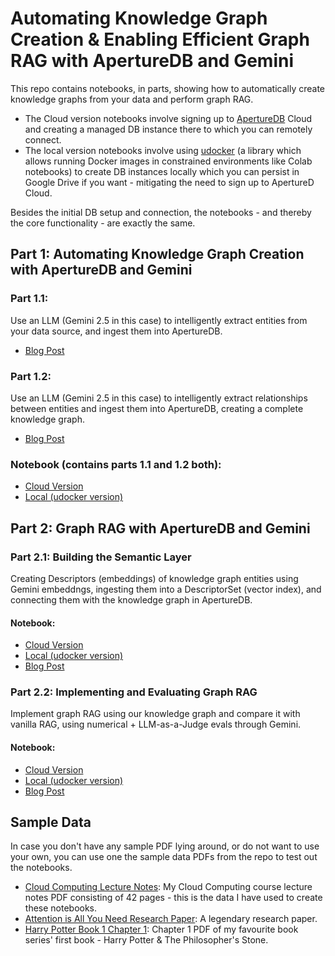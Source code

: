 # Automating Knowledge Graph Creation & Enabling Efficient Graph RAG with ApertureDB and Gemini

This repo contains notebooks, in parts, showing how to automatically create knowledge graphs from your data and perform graph RAG. 

- The Cloud version notebooks involve signing up to [ApertureDB](https://www.aperturedata.io/) Cloud and creating a managed DB instance there to which you can remotely connect.
- The local version notebooks involve using [udocker](https://indigo-dc.github.io/udocker/) (a library which allows running Docker images in constrained environments like Colab notebooks) to create DB instances locally which you can persist in Google Drive if you want - mitigating the need to sign up to ApertureD Cloud.

Besides the initial DB setup and connection, the notebooks - and thereby the core functionality - are exactly the same.

## Part 1: Automating Knowledge Graph Creation with ApertureDB and Gemini
### Part 1.1:
Use an LLM (Gemini 2.5 in this case) to intelligently extract entities from your data source, and ingest them into ApertureDB.
- [Blog Post](https://www.aperturedata.io/resources/automating-knowledge-graph-creation-with-gemini-and-aperturedb-p1)

### Part 1.2:
Use an LLM (Gemini 2.5 in this case) to intelligently extract relationships between entities and ingest them into ApertureDB, creating a complete knowledge graph.
- [Blog Post](https://www.aperturedata.io/resources/automating-knowledge-graph-creation-with-gemini-and-aperturedb-p2)

### Notebook (contains parts 1.1 and 1.2 both):
- [Cloud Version](Notebooks/ApertureDB_Knowledge_Graph_with_Gemini.ipynb)
- [Local (udocker version)](Notebooks/LOCAL_ApertureDB_Knowledge_Graph_with_Gemini.ipynb)

## Part 2: Graph RAG with ApertureDB and Gemini
### Part 2.1: Building the Semantic Layer
Creating Descriptors (embeddings) of knowledge graph entities using Gemini embeddngs, ingesting them into a DescriptorSet (vector index), and connecting them with the knowledge graph in ApertureDB.
#### Notebook:
- [Cloud Version](Notebooks/GraphRAG_with_ApertureDB_Part_1.ipynb)
- [Local (udocker version)](Notebooks/LOCAL_GraphRAG_with_ApertureDB_Part_1.ipynb)
- [Blog Post](https://www.aperturedata.io/resources/automating-knowledge-graph-creation-with-gemini-and-aperturedb-p3)

### Part 2.2: Implementing and Evaluating Graph RAG
Implement graph RAG using our knowledge graph and compare it with vanilla RAG, using numerical + LLM-as-a-Judge evals through Gemini.
#### Notebook:
- [Cloud Version](Notebooks/GraphRAG_with_ApertureDB_Part_2.ipynb)
- [Local (udocker version)](Notebooks/LOCAL_GraphRAG_with_ApertureDB_Part_2.ipynb)
- [Blog Post](https://www.aperturedata.io/resources/automating-knowledge-graph-creation-with-gemini-and-aperturedb-p4)


## Sample Data
In case you don't have any sample PDF lying around, or do not want to use your own, you can use one the sample data PDFs from the repo to test out the notebooks.
- [Cloud Computing Lecture Notes](https://github.com/Ayesha-Imr/Graph-RAG-Automation-ApertureDB-Gemini/blob/main/Sample%20Data/Cloud%20Computing%20Copy%20Lecture%20Notes.pdf): My Cloud Computing course lecture notes PDF consisting of 42 pages - this is the data I have used to create these notebooks.
- [Attention is All You Need Research Paper](https://github.com/Ayesha-Imr/Graph-RAG-Automation-ApertureDB-Gemini/blob/main/Sample%20Data/Attention%20Is%20All%20You%20Need.pdf): A legendary research paper.
- [Harry Potter Book 1 Chapter 1](https://github.com/Ayesha-Imr/Graph-RAG-Automation-ApertureDB-Gemini/blob/main/Sample%20Data/Harry-Potter-1-Chapter-1.pdf): Chapter 1 PDF of my favourite book series' first book - Harry Potter & The Philosopher's Stone.


